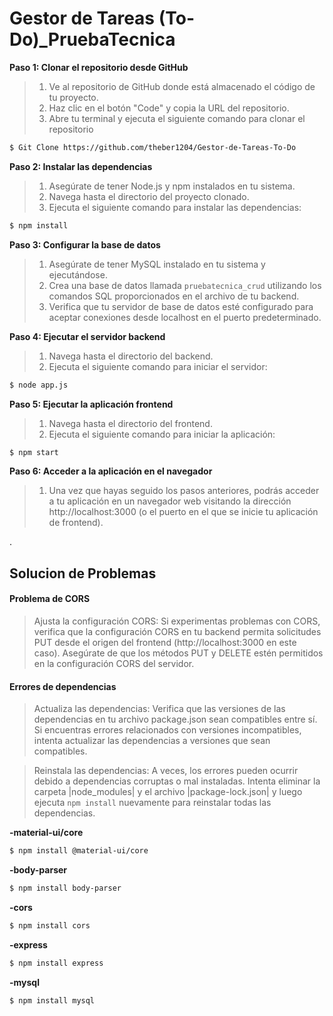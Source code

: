 
# Gestor de Tareas (To-Do)_PruebaTecnica


**Paso 1: Clonar el repositorio desde GitHub**

>1. Ve al repositorio de GitHub donde está almacenado el código de tu proyecto.
>2. Haz clic en el botón "Code" y copia la URL del repositorio.
>3. Abre tu terminal y ejecuta el siguiente comando para clonar el repositorio

```bash
$ Git Clone https://github.com/theber1204/Gestor-de-Tareas-To-Do
```


**Paso 2: Instalar las dependencias**

>1. Asegúrate de tener Node.js y npm instalados en tu sistema.
>2. Navega hasta el directorio del proyecto clonado.
>3. Ejecuta el siguiente comando para instalar las dependencias:


```bash
$ npm install
```


**Paso 3: Configurar la base de datos**

>1. Asegúrate de tener MySQL instalado en tu sistema y ejecutándose.
>2. Crea una base de datos llamada `pruebatecnica_crud` utilizando los comandos SQL proporcionados en el archivo de tu backend.
>3. Verifica que tu servidor de base de datos esté configurado para aceptar conexiones desde localhost en el puerto predeterminado.


**Paso 4: Ejecutar el servidor backend**

>1. Navega hasta el directorio del backend.
>2. Ejecuta el siguiente comando para iniciar el servidor:
```bash
$ node app.js
```

**Paso 5: Ejecutar la aplicación frontend**

>1. Navega hasta el directorio del frontend.
>2. Ejecuta el siguiente comando para iniciar la aplicación:
```bash
$ npm start
```

**Paso 6: Acceder a la aplicación en el navegador**
>1. Una vez que hayas seguido los pasos anteriores, podrás acceder a tu aplicación en un navegador web visitando la dirección http://localhost:3000 (o el puerto en el que se inicie tu aplicación de frontend).

.
## Solucion de Problemas

#### Problema de CORS

>Ajusta la configuración CORS: Si experimentas problemas con CORS, verifica que la configuración CORS en tu backend permita solicitudes PUT desde el origen del frontend (http://localhost:3000 en este caso). Asegúrate de que los métodos PUT y DELETE estén permitidos en la configuración CORS del servidor.

#### Errores de dependencias 

>Actualiza las dependencias: Verifica que las versiones de las dependencias en tu archivo package.json sean compatibles entre sí. Si encuentras errores relacionados con versiones incompatibles, intenta actualizar las dependencias a versiones que sean compatibles.

>Reinstala las dependencias: A veces, los errores pueden ocurrir debido a dependencias corruptas o mal instaladas. Intenta eliminar la carpeta |node_modules| y el archivo |package-lock.json| y luego ejecuta `npm install` nuevamente para reinstalar todas las dependencias.

**-material-ui/core**
```bash
$ npm install @material-ui/core
```
**-body-parser**
```bash
$ npm install body-parser
```
**-cors**
```bash
$ npm install cors
```
**-express**
```bash
$ npm install express
```
**-mysql**
```bash
$ npm install mysql
```
